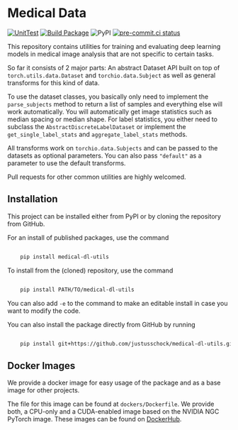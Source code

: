 # Medical Data

[![UnitTest](https://github.com/justusschock/medical-data/actions/workflows/unittests.yaml/badge.svg)](https://github.com/justusschock/medicaldata/actions/workflows/unittests.yaml) [![Build Package](https://github.com/justusschock/medical-data/actions/workflows/package_build.yaml/badge.svg)](https://github.com/justusschock/medical-data/actions/workflows/package_build.yaml) ![PyPI](https://img.shields.io/pypi/v/medical-data?color=grene) [![pre-commit.ci status](https://results.pre-commit.ci/badge/github/justusschock/medical-data/main.svg)](https://results.pre-commit.ci/latest/github/justusschock/medical-data/main)

This repository contains utilities for training and evaluating deep learning models in medical image analysis that are not specific to certain tasks.

So far it consists of 2 major parts:
An abstract Dataset API built on top of `torch.utils.data.Dataset` and `torchio.data.Subject` as well as general transforms for this kind of data.

To use the dataset classes, you basically only need to implement the `parse_subjects` method to return a list of samples and everything else will work automatically.
You will automatically get image statistics such as median spacing or median shape. For label statistics, you either need to subclass the `AbstractDiscreteLabelDataset` or implement the `get_single_label_stats` and `aggregate_label_stats` methods.

All transforms work on `torchio.data.Subjects` and can be passed to the datasets as optional parameters. You can also pass `"default"` as a parameter to use the default transforms.

Pull requests for other common utilities are highly welcomed.

## Installation

This project can be installed either from PyPI or by cloning the repository from GitHub.

For an install of published packages, use the command

```bash

    pip install medical-dl-utils

```

To install from the (cloned) repository, use the command

```bash

    pip install PATH/TO/medical-dl-utils

```

You can also add `-e` to the command to make an editable install in case you want to modify the code.

You can also install the package directly from GitHub by running

```bash

    pip install git+https://github.com/justusschock/medical-dl-utils.git

```

## Docker Images

We provide a docker image for easy usage of the package and as a base image for other projects.

The file for this image can be found at `dockers/Dockerfile`. We provide both, a CPU-only and a CUDA-enabled image based on the NVIDIA NGC PyTorch image.
These images can be found on [DockerHub](https://hub.docker.com/repository/docker/justusschock/medical-dl-utils).
